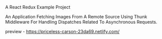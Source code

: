 A React Redux Example Project

An Application Fetching Images From A Remote Source Using Thunk Middleware For Handling Dispatches Related To Asynchronous Requests.

preview - https://priceless-carson-23da69.netlify.com/
